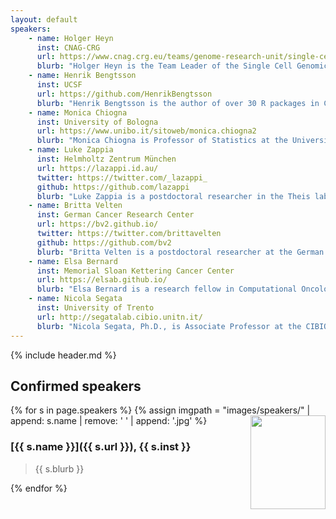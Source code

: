 ```yaml
---
layout: default
speakers:
    - name: Holger Heyn
      inst: CNAG-CRG
      url: https://www.cnag.crg.eu/teams/genome-research-unit/single-cell-genomics-team
      blurb: "Holger Heyn is the Team Leader of the Single Cell Genomics Group at the National Centre for Genomic Analysis (CNAG-CRG) in Barcelona. His team's mission is the implementation of latest single-cell and spatial sequencing technologies and their application in a basic research (Human Cell Atlas) and translational (Immuno-oncology) context."
    - name: Henrik Bengtsson
      inst: UCSF
      url: https://github.com/HenrikBengtsson
      blurb: "Henrik Bengtsson is the author of over 30 R packages in CRAN and Bioconductor, including matrixStats. His research is on statistics and bioinformatics with an emphasis on high-quality, reproducible method development, sustainable implementations, and large-scale processing. He is an Associate Professor in the Department of Epidemiology & Biostatistics at the University of California, San Francisco (UCSF), affiliated with the UCSF Helen Diller Family Comprehensive Cancer Center, and a member of the R Foundation and the R Consortium Infrastructure Steering Committee."
    - name: Monica Chiogna
      inst: University of Bologna
      url: https://www.unibo.it/sitoweb/monica.chiogna2
      blurb: "Monica Chiogna is Professor of Statistics at the University of Bologna. Her research interests are in the application of statistical methods to biological and medical sciences. Recent projects include evaluation of tests and biomarkers for disease screening, diagnosis, prognosis and risk prediction and the use of  graphical models as comprehensive probabilistic tools to model biological networks and to study their perturbations."
    - name: Luke Zappia
      inst: Helmholtz Zentrum München
      url: https://lazappi.id.au/
      twitter: https://twitter.com/_lazappi_
      github: https://github.com/lazappi
      blurb: "Luke Zappia is a postdoctoral researcher in the Theis lab at the Helmholtz Zentrum München Institute of Computational Biology and the Technische Universität München. His work focuses on methods for analysing scRNA-seq data and during his PhD with Alicia Oshlack he developed the Splatter Bioconductor package for simulating scRNA-seq data."
    - name: Britta Velten
      inst: German Cancer Research Center
      url: https://bv2.github.io/
      twitter: https://twitter.com/brittavelten
      github: https://github.com/bv2
      blurb: "Britta Velten is a postdoctoral researcher at the German Cancer Research Center. Originally trained as mathematician she gained her PhD from ETH Zurich and EMBL working with Peter Bühlmann and Wolfgang Huber. In her research, she aims to apply statistical reasoning in combination with modern machine learning approaches to gain insights into fundamental processes that underpin biological systems. For this she develops statistical methods and computational tools to analyse and integrate multi-omics data, with applications ranging from personalised medicine to single cell biology and developmental biology."
    - name: Elsa Bernard
      inst: Memorial Sloan Kettering Cancer Center
      url: https://elsab.github.io/
      blurb: "Elsa Bernard is a research fellow in Computational Oncology at Memorial Sloan Kettering Cancer Center in Elli Papaemmanuil's group. She obtained her PhD in Bioinformatics from the Center for Computational Biology at MinesParistech/Institut Curie under the supervision of Jean-Philippe Vert. Her work focuses on the development and application of statistics and machine learning techniques to cancer genomics with a focus on hematologic malignancies. Her current project includes the molecular characterization of >3000 patients with myelodysplastic syndromes and the development of personalized prognostic and predictive risk models."
    - name: Nicola Segata
      inst: University of Trento
      url: http://segatalab.cibio.unitn.it/
      blurb: "Nicola Segata, Ph.D., is Associate Professor at the CIBIO Department at the University of Trento (Italy). His lab comprises more than 20 researchers and employs experimental metagenomic tools and novel computational approaches to study the diversity of the microbiome across conditions and populations and its role in human diseases and infections. The projects in the lab bring together computer scientists, microbiologists, statisticians, and clinicians and are generally focused on profiling microbiomes with strain-level resolution and on the meta-analysis of very large sets of metagenomes with novel computational tools. His work is supported by the European Research Council and by several other European agencies."
---
```


{% include header.md %}

## Confirmed speakers

{% for s in page.speakers %}
{% assign imgpath = "images/speakers/" | append: s.name | remove: ' ' | append: '.jpg' %}
<img src="{{ imgpath }}" style="float:right; width:120px; height:150px; object-fit: cover">
### [{{ s.name }}]({{ s.url }}), {{ s.inst }}

> {{ s.blurb }}

{% endfor %}
